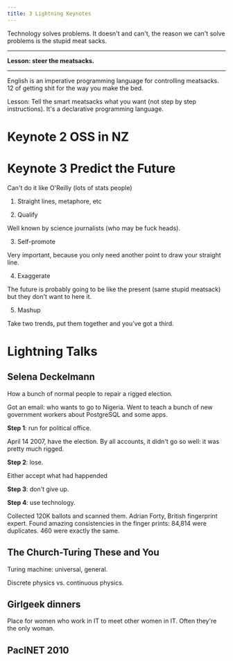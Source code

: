 ```yaml
---
title: 3 Lightning Keynotes
---
```


Technology solves problems. It doesn't and can't, the reason we can't solve
problems is the stupid meat sacks.

----

**Lesson: steer the meatsacks.** 

----

English is an imperative programming language for controlling meatsacks. 12 of
getting shit for the way you make the bed.

Lesson: Tell the smart meatsacks what you want (not step by step
instructions). It's a declarative programming language.

Keynote 2 OSS in NZ
===================

Keynote 3 Predict the Future
============================

Can't do it like O'Reilly (lots of stats people)

1. Straight lines, metaphore, etc

2. Qualify

Well known by science journalists (who may be fuck heads).

3. Self-promote

Very important, because you only need another point to draw your straight
line.

4. Exaggerate

The future is probably going to be like the present (same stupid meatsack) but
they don't want to here it.

5. Mashup

Take two trends, put them together and you've got a third.


Lightning Talks
===============

Selena Deckelmann
-----------------

How a bunch of normal people to repair a rigged election.

Got an email: who wants to go to Nigeria. Went to teach a bunch of new
government workers about PostgreSQL and some apps.

**Step 1**: run for political office.

April 14 2007, have the election. By all accounts, it didn't go so well: it
was pretty much rigged.

**Step 2**: lose.

Either accept what had happended

**Step 3**: don't give up.

**Step 4**: use technology.

Collected 120K ballots and scanned them. Adrian Forty, British fingerprint
expert. Found amazing consistencies in the finger prints: 84,814 were
duplicates. 460 were exactly the same.

The Church-Turing These and You
-------------------------------

Turing machine: universal, general.

Discrete physics vs. continuous physics.

Girlgeek dinners
----------------

Place for women who work in IT to meet other women in IT. Often they're the
only woman.

PacINET 2010
------------

